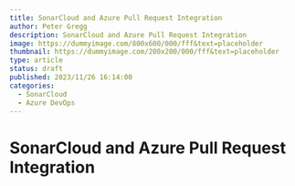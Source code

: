 ```yaml
---
title: SonarCloud and Azure Pull Request Integration
author: Peter Gregg
description: SonarCloud and Azure Pull Request Integration
image: https://dummyimage.com/800x600/000/fff&text=placeholder
thumbnail: https://dummyimage.com/200x200/000/fff&text=placeholder
type: article
status: draft
published: 2023/11/26 16:14:00
categories: 
  - SonarCloud
  - Azure DevOps
---
```


# SonarCloud and Azure Pull Request Integration
